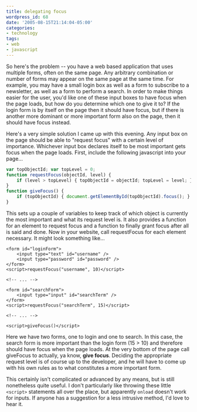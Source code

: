 ```yaml
---
title: delegating focus
wordpress_id: 68
date: '2005-08-15T21:14:04-05:00'
categories:
- technology
tags:
- web
- javascript
---
```

So here's the problem -- you have a web based application that uses multiple forms, often on the same page.  Any
arbitrary combination or number of forms may appear on the same page at the same time.  For example, you may have a
small login box as well as a form to subscribe to a newsletter, as well as a form to perform a search.  In order to make
things easier for the user, you'd like one of these input boxes to have focus when the page loads, but how do you
determine which one to give it to?  If the login form is by itself on the page then it should have focus, but if there
is another more dominant or more important form also on the page, then it should have focus instead.

Here's a very simple solution I came up with this evening.  Any input box on the page should be able to "request focus"
with a certain level of importance.  Whichever input box declares itself to be most important gets focus when the page
loads.  First, include the following javascript into your page...

``` javascript
var topObjectId; var topLevel = 0;
function requestFocus(objectId, level) {
    if (level > topLevel) { topObjectId = objectId; topLevel = level; }
}
function giveFocus() {
    if (topObjectId) { document.getElementById(topObjectId).focus(); }
}
```

This sets up a couple of variables to keep track of which object is currently the most important and what its request
level is.  It also provides a function for an element to request focus and a function to finally grant focus after all
is said and done.  Now in your website, call requestFocus for each element necessary.  It might look something like...

``` markup
<form id="loginForm">
    <input type="text" id="username" />
    <input type="password" id="password" />
</form>
<script>requestFocus("username", 10)</script>

<!-- ... -->

<form id="searchForm">
    <input type="input" id="searchTerm" />
</form>
<script>requestFocus("searchTerm", 15)</script>

<!-- ... -->

<script>giveFocus()</script>
```

Here we have two forms, one to login and one to search.  In this case, the search form is more important than the login
form (15 > 10) and therefore should have focus when the page loads.  At the very bottom of the page call giveFocus to
actually, ya know, __give focus__.  Deciding the appropriate request level is of course up to the developer, and he will
have to come up with his own rules as to what constitutes a more important form.

This certainly isn't complicated or advanced by any means, but is still nonetheless quite useful.  I don't particularly
like throwing these little `<script>` statements all over the place, but apparently `onload` doesn't work for inputs.
If anyone has a suggestion for a less intrusive method, I'd love to hear it.
